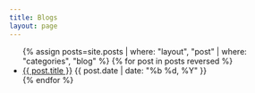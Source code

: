 ```yaml
---
title: Blogs
layout: page
---
```


<ul class="post-list">
        {% assign posts=site.posts | where: "layout", "post" | where: "categories", "blog" %}
        {% for post in posts reversed %}
		<li>
            <a href="{{ post.url | prepend: site.baseurl | prepend: site.url }}">{{ post.title }}</a> <time datetime="{{ post.date | date_to_xmlschema }}">{{ post.date | date: "%b %d, %Y" }}</time>
        </li>
        {% endfor %}
</ul>